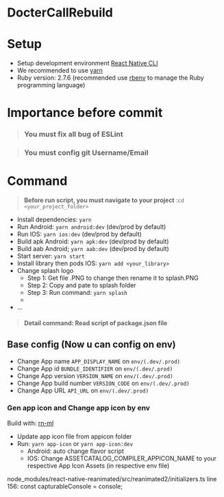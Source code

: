 # DocterCallRebuild

# Setup

- Setup development environment [React Native CLI](https://reactnative.dev/docs/environment-setup)
- We recommended to use [yarn](https://classic.yarnpkg.com/en/docs/install/#mac-stable)
- Ruby version: 2.7.6 (recommended use [rbenv](https://github.com/rbenv/rbenv) to manage the Ruby programming language)

# Importance before commit

> ### <strong>You must fix all bug of ESLint </strong>

> ### <strong>You must config git Username/Email</strong>

# Command

> <strong>Before run script, you must navigate to your project</strong> :`cd <your_project_folder>`

- Install dependencies: `yarn`
- Run Android: `yarn android:dev` (dev/prod by default)
- Run IOS: `yarn ios:dev` (dev/prod by default)
- Build apk Android: `yarn apk:dev` (dev/prod by default)
- Build aab Android; `yarn aab:dev` (dev/prod by default)
- Start server: `yarn start`
- Install library then pods IOS: `yarn add <your_library>`
- Change splash logo
  - Step 1: Get file .PNG to change then rename it to splash.PNG
  - Step 2: Copy and pate to splash folder
  - Step 3: Run command: `yarn splash`
  -
- ...

> #### Detail command: Read script of package.json file

## Base config (Now u can config on env)

- Change App name `APP_DISPLAY_NAME` on `env/(.dev/.prod)`
- Change App id `BUNDLE_IDENTIFIER` on `env/(.dev/.prod)`
- Change App version `VERSION_NAME` on `env/(.dev/.prod)`
- Change App build number `VERSION_CODE` on `env/(.dev/.prod)`
- Change App URL `API_URL` on `env/(.dev/.prod)`

### Gen app icon and Change app icon by env

Build with: [rn-ml](https://github.com/MasonLe2497/cli-tools)

- Update app icon file from appicon folder
- Run: `yarn app-icon` or `yarn app-icon:dev`
  - Android: auto change flavor script
  - IOS: Change ASSETCATALOG_COMPILER_APPICON_NAME to your respective App Icon Assets (in respective env file)

node_modules/react-native-reanimated/src/reanimated2/initializers.ts
line 156: const capturableConsole = console;
